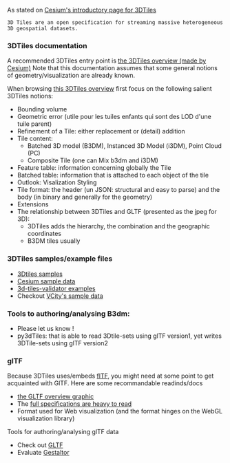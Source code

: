  As stated on [Cesium's introductory page for 3DTiles](https://cesium.com/blog/2015/08/10/introducing-3d-tiles/)
 ```
 3D Tiles are an open specification for streaming massive heterogeneous
 3D geospatial datasets.
 ```

### 3DTiles documentation
A recommended 3DTiles entry point is 
[the 3DTiles overview (made by Cesium)](https://github.com/CesiumGS/3d-tiles/blob/master/3d-tiles-overview.pdf) 
Note that this documentation assumes that some general notions of geometry/visualization are already known.

When browsing 
[this 3DTiles overview](https://github.com/CesiumGS/3d-tiles/blob/master/3d-tiles-overview.pdf) 
first focus on the following salient 3DTiles notions:
  * Bounding volume
  * Geometric error (utile pour les tuiles enfants qui sont des LOD d'une tuile parent)
  * Refinement of a Tile: either replacement or (detail) addition
  * Tile content:
    - Batched 3D model (B3DM), Instanced 3D Model (i3DM), Point Cloud (PC)
    - Composite Tile (one can Mix b3dm and i3DM)
  * Feature table: information concerning globally the Tile 
  * Batched table: information that is attached to each object of the tile
  * Outlook: Visalization Styling
  * Tile format: the header (un JSON: structural and easy to parse) and the body
       (in binary and generally for the geometry)
  * Extensions
  * The relationship between 3DTiles and GLTF (presented as the jpeg for 3D):
     - 3DTiles adds the hierarchy, the combination and the geographic coordinates
     - B3DM tiles usually

### 3DTiles samples/example files
  * [3Dtiles samples](https://github.com/CesiumGS/3d-tiles/tree/master/examples)
  * [Cesium sample data](https://github.com/CesiumGS/cesium/tree/master/Apps/SampleData/Cesium3DTiles)
  * [3d-tiles-validator examples](https://github.com/CesiumGS/3d-tiles-validator/tree/master/samples-generator)
  * Checkout [VCity's sample data](https://github.com/VCityTeam/UD-Sample-data.git/3DTiles)

### Tools to authoring/analysing B3dm:
  * Please let us know !
  * py3dTiles: that is able to read 3Dtile-sets using glTF version1, yet
   writes 3DTile-sets using glTF version2
     
### glTF
Because 3DTiles uses/embeds [flTF](https://en.wikipedia.org/wiki/GlTF), 
you might need at some point to get acquainted with GlTF.
Here are some recommandable readinds/docs
 * [the GLTF overview graphic](https://github.com/KhronosGroup/glTF/blob/master/specification/2.0/figures/gltfOverview-2.0.0b.png)
 * The [full specifications are heavy to read](https://www.khronos.org/gltf/)
 * Format used for Web visualization (and the format hinges on the WebGL visualization library)
 
Tools for authoring/analysing glTF data
 * Check out [GLTF](https://github.com/KhronosGroup/glTF#for-developers)
 * Evaluate [Gestaltor](https://gestaltor.io/)
 


